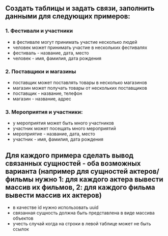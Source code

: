 ## Создать таблицы и задать связи, заполнить данными для следующих примеров:

### 1. Фестивали и участники
- в фестивале могут принимать участие несколько людей
- человек может принимать участие в нескольких фестивалях
- фестиваль - название, дата, место
- человек - имя, фамилия, дата рождения

### 2. Поставщики и магазины
- поставщик может поставлять товары в несколько магазинов
- магазин может получать товары от нескольких поставщиков
- поставщик - название, телефон
- магазин - название, адрес

### 3. Мероприятия и участники:
- у мероприятия может быть много участников
- участник может посещать много мероприятий
- мероприятие - название, дата, место
- участник - имя, фамилия, дата рождения

## Для каждого примера сделать вывод связанных сущностей - оба возможных варианта (например для сущностей актеров/фильмы нужно 1: для каждого актера вывести массив их фильмов, 2: для каждого фильма вывести массив их актеров)
- в качестве id нужно использовать uuid
- связанная сущность должна быть представлена в виде массива объектов
- учесть случай когда на строки в левой таблице может не быть ссылок
